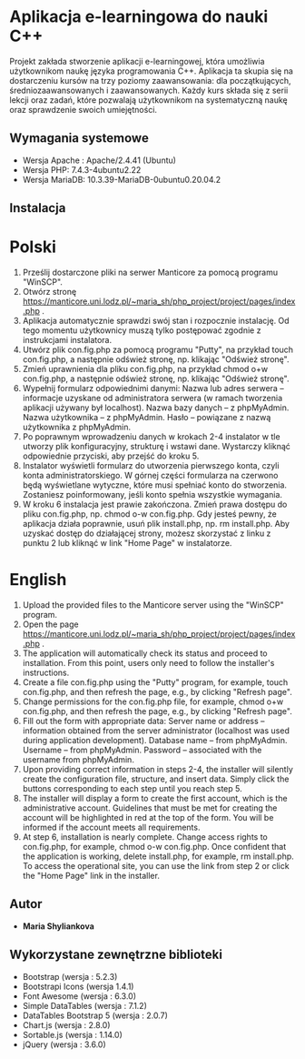# Aplikacja e-learningowa do nauki C++

Projekt zakłada stworzenie aplikacji e-learningowej, która umożliwia użytkownikom naukę języka programowania C++. Aplikacja ta skupia się na dostarczeniu kursów na trzy poziomy zaawansowania: dla początkujących, średniozaawansowanych i zaawansowanych. Każdy kurs składa się z serii lekcji oraz zadań, które pozwalają użytkownikom na systematyczną naukę oraz sprawdzenie swoich umiejętności.

## Wymagania systemowe

- Wersja Apache : Apache/2.4.41 (Ubuntu)
- Wersja PHP: 7.4.3-4ubuntu2.22
- Wersja MariaDB: 10.3.39-MariaDB-0ubuntu0.20.04.2

## Instalacja

# Polski

1. Prześlij dostarczone pliki na serwer Manticore za pomocą programu "WinSCP".
2. Otwórz stronę https://manticore.uni.lodz.pl/~maria_sh/php_project/project/pages/index.php .
3. Aplikacja automatycznie sprawdzi swój stan i rozpocznie instalację. Od tego momentu użytkownicy muszą tylko postępować zgodnie z instrukcjami instalatora.
4. Utwórz plik con.fig.php za pomocą programu "Putty", na przykład touch con.fig.php, a następnie odśwież stronę, np. klikając "Odśwież stronę".
5. Zmień uprawnienia dla pliku con.fig.php, na przykład chmod o+w con.fig.php, a następnie odśwież stronę, np. klikając "Odśwież stronę".
6. Wypełnij formularz odpowiednimi danymi:
   Nazwa lub adres serwera – informacje uzyskane od administratora serwera (w ramach tworzenia aplikacji używany był localhost).
   Nazwa bazy danych – z phpMyAdmin.
   Nazwa użytkownika – z phpMyAdmin.
   Hasło – powiązane z nazwą użytkownika z phpMyAdmin.
7. Po poprawnym wprowadzeniu danych w krokach 2-4 instalator w tle utworzy plik konfiguracyjny, strukturę i wstawi dane. Wystarczy kliknąć odpowiednie przyciski, aby przejść do kroku 5.
8. Instalator wyświetli formularz do utworzenia pierwszego konta, czyli konta administratorskiego. W górnej części formularza na czerwono będą wyświetlane wytyczne, które musi spełniać konto do stworzenia. Zostaniesz poinformowany, jeśli konto spełnia wszystkie wymagania.
9. W kroku 6 instalacja jest prawie zakończona. Zmień prawa dostępu do pliku con.fig.php, np. chmod o-w con.fig.php. Gdy jesteś pewny, że aplikacja działa poprawnie, usuń plik install.php, np. rm install.php. Aby uzyskać dostęp do działającej strony, możesz skorzystać z linku z punktu 2 lub kliknąć w link "Home Page" w instalatorze.

# English

1. Upload the provided files to the Manticore server using the "WinSCP" program.
2. Open the page https://manticore.uni.lodz.pl/~maria_sh/php_project/project/pages/index.php .
3. The application will automatically check its status and proceed to installation. From this point, users only need to follow the installer's instructions.
4. Create a file con.fig.php using the "Putty" program, for example, touch con.fig.php, and then refresh the page, e.g., by clicking "Refresh page".
5. Change permissions for the con.fig.php file, for example, chmod o+w con.fig.php, and then refresh the page, e.g., by clicking "Refresh page".
6. Fill out the form with appropriate data:
   Server name or address – information obtained from the server administrator (localhost was used during application development).
   Database name – from phpMyAdmin.
   Username – from phpMyAdmin.
   Password – associated with the username from phpMyAdmin.
7. Upon providing correct information in steps 2-4, the installer will silently create the configuration file, structure, and insert data. Simply click the buttons corresponding to each step until you reach step 5.
8. The installer will display a form to create the first account, which is the administrative account. Guidelines that must be met for creating the account will be highlighted in red at the top of the form. You will be informed if the account meets all requirements.
9. At step 6, installation is nearly complete. Change access rights to con.fig.php, for example, chmod o-w con.fig.php. Once confident that the application is working, delete install.php, for example, rm install.php. To access the operational site, you can use the link from step 2 or click the "Home Page" link in the installer.

## Autor

- **Maria Shyliankova**

## Wykorzystane zewnętrzne biblioteki

- Bootstrap (wersja : 5.2.3)
- Bootstrapi Icons (wersja 1.4.1)
- Font Awesome (wersja : 6.3.0)
- Simple DataTables (wersja : 7.1.2)
- DataTables Bootstrap 5 (wersja : 2.0.7)
- Chart.js (wersja : 2.8.0)
- Sortable.js (wersja : 1.14.0)
- jQuery (wersja : 3.6.0)
